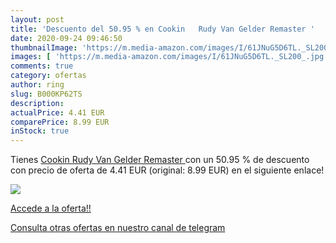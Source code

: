 ```yaml
---
layout: post
title: 'Descuento del 50.95 % en Cookin   Rudy Van Gelder Remaster '
date: 2020-09-24 09:46:50
thumbnailImage: 'https://m.media-amazon.com/images/I/61JNuG5D6TL._SL200_.jpg'
images: [ 'https://m.media-amazon.com/images/I/61JNuG5D6TL._SL200_.jpg' ]
comments: true
category: ofertas
author: ring
slug: B000KP62TS
description:
actualPrice: 4.41 EUR
comparePrice: 8.99 EUR
inStock: true
---
```


Tienes [Cookin   Rudy Van Gelder Remaster ](https://www.amazon.com/dp/B000KP62TS/?tag=redken08-20) con un 50.95 % de descuento con precio de oferta de 4.41 EUR (original: 8.99 EUR) en el siguiente enlace!

[![](https://m.media-amazon.com/images/I/61JNuG5D6TL._SL200_.jpg)](https://www.amazon.com/dp/B000KP62TS/?tag=redken08-20)

[Accede a la oferta!!](https://www.amazon.com/dp/B000KP62TS/?tag=redken08-20)

[Consulta otras ofertas en nuestro canal de telegram](https://t.me/s/ofertas25)
